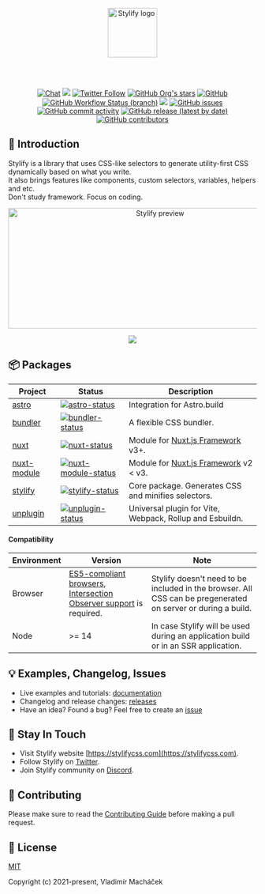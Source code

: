 <br><br>

<p align="center">
	<a href="https://stylifycss.com" target="_blank" rel="noopener noreferrer">
		<img src="https://stylifycss.com/images/logo.svg" height="100" alt="Stylify logo">
	</a>
</p>

<br><br>

<p align="center">
<a href="https://discord.gg/NuJsk5SMDz"><img src="https://img.shields.io/badge/chat-on%20discord-7289da.svg?sanitize=true" alt="Chat"></a>
<a href="https://github.com/stylify/packages/discussions"><img src="https://user-images.githubusercontent.com/14016808/132510133-76bb66a9-951f-4411-9236-140cac7b7472.png"></a>
<a href="https://twitter.com/stylifycss"><img alt="Twitter Follow" src="https://img.shields.io/twitter/follow/stylifycss?style=social"></a>
<a href="https://github.com/stylify/packages"><img alt="GitHub Org's stars" src="https://img.shields.io/github/stars/stylify/packages?style=social"></a>
<a href="https://github.com/stylify/packages/blob/master/LICENSE"><img alt="GitHub" src="https://img.shields.io/github/license/stylify/packages"></a>
<br>
<a href="(https://github.com/stylify/packages/actions/workflows/tests.yaml"><img alt="GitHub Workflow Status (branch)" src="https://github.com/stylify/packages/actions/workflows/tests.yaml/badge.svg"></a>
<a href="https://codecov.io/gh/stylify/packages"><img src="https://codecov.io/gh/stylify/packages/branch/master/graph/badge.svg?token=ZJLKX877DF"/></a>
<a href="https://github.com/stylify/packages/issues"><img alt="GitHub issues" src="https://img.shields.io/github/issues/stylify/packages"></a>
<a href="https://github.com/stylify/packages"><img alt="GitHub commit activity" src="https://img.shields.io/github/commit-activity/m/stylify/packages"></a>
<a href="https://github.com/stylify/packages/releases"><img alt="GitHub release (latest by date)" src="https://img.shields.io/github/v/release/stylify/packages"></a>
<a href="https://github.com/stylify/packages"><img alt="GitHub contributors" src="https://img.shields.io/github/contributors/stylify/packages"></a>
</p>

## 💎 Introduction

Stylify is a library that uses CSS-like selectors to generate utility-first CSS dynamically based on what you write.<br> 
It also brings features like components, custom selectors, variables, helpers and etc. <br>
Don't study framework. Focus on coding.

<p align="center">
<img src="https://raw.githubusercontent.com/stylify/packages/master/stylify-intro-v2.gif" height="244" width="600" alt="Stylify preview">
</p>

<p align="center"><a href="https://stylifycss.com"><img src="https://user-images.githubusercontent.com/14016808/132552680-ae877b45-5796-42df-b507-c0f6b9cf4706.png"></a></p>

## 📦 Packages

| Project               | Status                                                       | Description                                                                          |
| --------------------- | ------------------------------------------------------------ | -------------------------------------------------------------------------------------|
| [astro]               | [![astro-status]][astro-package]                             | Integration for Astro.build                                                              |
| [bundler]             | [![bundler-status]][bundler-package]                         | A flexible CSS bundler.                                                              |
| [nuxt]                | [![nuxt-status]][nuxt-package]                               | Module for [Nuxt.js Framework](https://nuxtjs.org/) v3+.                             |
| [nuxt-module]         | [![nuxt-module-status]][nuxt-module-package]                 | Module for [Nuxt.js Framework](https://nuxtjs.org/) v2 < v3.                         |
| [stylify]             | [![stylify-status]][stylify-package]                         | Core package. Generates CSS and minifies selectors.                                  |
| [unplugin]            | [![unplugin-status]][unplugin-package]                       | Universal plugin for Vite, Webpack, Rollup and Esbuildn.                             |

[astro]: https://github.com/stylify/packages/tree/master/packages/astro
[astro-status]: https://img.shields.io/npm/v/@stylify/astro?color=%2301befe&label=Version&style=for-the-badge
[astro-package]: https://npmjs.com/package/@stylify/astro

[bundler]: https://github.com/stylify/packages/tree/master/packages/bundler
[bundler-status]: https://img.shields.io/npm/v/@stylify/bundler?color=%2301befe&label=Version&style=for-the-badge
[bundler-package]: https://npmjs.com/package/@stylify/bundler

[nuxt]: https://github.com/stylify/packages/tree/master/packages/nuxt
[nuxt-status]: https://img.shields.io/npm/v/@stylify/nuxt?color=%2301befe&label=Version&style=for-the-badge
[nuxt-package]: https://npmjs.com/package/@stylify/nuxt

[nuxt-module]: https://github.com/stylify/packages/tree/master/packages/nuxt-module
[nuxt-module-status]: https://img.shields.io/npm/v/@stylify/nuxt-module?color=%2301befe&label=Version&style=for-the-badge
[nuxt-module-package]: https://npmjs.com/package/@stylify/nuxt-module

[stylify]: https://github.com/stylify/packages/tree/master/packages/stylify
[stylify-status]: https://img.shields.io/npm/v/@stylify/stylify?color=%2301befe&label=Version&style=for-the-badge
[stylify-package]: https://npmjs.com/package/@stylify/stylify

[unplugin]: https://github.com/stylify/packages/tree/master/packages/unplugin
[unplugin-status]: https://img.shields.io/npm/v/@stylify/unplugin?color=%2301befe&label=Version&style=for-the-badge
[unplugin-package]: https://npmjs.com/package/@stylify/unplugin

#### Compatibility
| Environment | Version                                                                                                                                                          | Note                                                                                                          |
|-------------|------------------------------------------------------------------------------------------------------------------------------------------------------------------|---------------------------------------------------------------------------------------------------------------|
| Browser     | [ES5-compliant browsers](https://caniuse.com/?search=ES5), [Intersection Observer support](https://caniuse.com/?search=intersection%20observer) is required.     | Stylify doesn't need to be included in the browser. All CSS can be pregenerated on server or during a build.  |
| Node        | >= 14                                                                                                                                                            | In case Stylify will be used during an application build or in an SSR application.                            |

## 💡 Examples, Changelog, Issues
- Live examples and tutorials: [documentation](https://stylifycss.com/docs/get-started)
- Changelog and release changes: [releases](https://github.com/stylify/packages/releases)
- Have an idea? Found a bug? Feel free to create an [issue](https://github.com/stylify/packages/issues)

## 🤟 Stay In Touch

- Visit Stylify website [https://stylifycss.com](https://stylifycss.com).
- Follow Stylify on [Twitter](https://twitter.com/stylify_dev).
- Join Stylify community on [Discord](https://discord.gg/NuJsk5SMDz).

## 👷 Contributing
Please make sure to read the [Contributing Guide](https://github.com/stylify/packages/blob/master/.github/CODE_OF_CONDUCT.md) before making a pull request.

## 📝 License

[MIT](https://opensource.org/licenses/MIT)

Copyright (c) 2021-present, Vladimír Macháček

